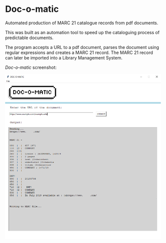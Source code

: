 # Doc-o-matic

Automated production of MARC 21 catalogue records from pdf documents.

This was built as an automation tool to speed up the cataloguing process of 
predictable documents.

The program accepts a URL to a pdf document, parses the document using regular 
expressions and creates a MARC 21 record. The MARC 21 record can later be 
imported into a Library Management System.

*Doc-o-matic* screenshot:

![Doc-o-matic screenshot](/images/screenshot.png)
